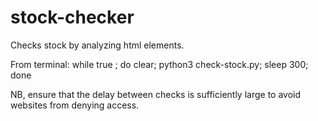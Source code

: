 # stock-checker
Checks stock by analyzing html elements.

From terminal: while true ; do clear; python3 check-stock.py; sleep 300; done

NB, ensure that the delay between checks is sufficiently large to avoid websites from denying access.
